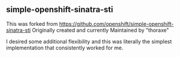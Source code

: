 simple-openshift-sinatra-sti
------------------


This was forked from 
https://github.com/openshift/simple-openshift-sinatra-sti
Originally created and currently Maintained by "thoraxe"

I desired some additional flexibility and this was literally the simplest implementation that consistently worked for me.



